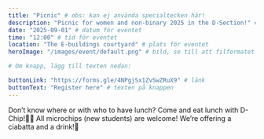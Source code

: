 ```yaml
---
title: "Picnic" # obs: kan ej använda specialtecken här!
description: "Picnic for women and non-binary 2025 in the D-Section!" # jag tror inte denna syns någonstans...?
date: "2025-09-01" # datum för eventet
time: "12:00" # tid för eventet
location: "The E-buildings courtyard" # plats för eventet
heroImage: "/images/event/default.png" # bild, se till att filformatet blir rätt!

# Om knapp, lägg till texten nedan:

buttonLink: "https://forms.gle/4NPgjSx1ZvSwZRuX9" # länk
buttonText: "Register here" # texten på knappen
---
```


Don’t know where or with who to have lunch? Come and eat lunch with D-Chip!🤩💓 All microchips (new students) are welcome! We’re offering a ciabatta and a drink!🥰
